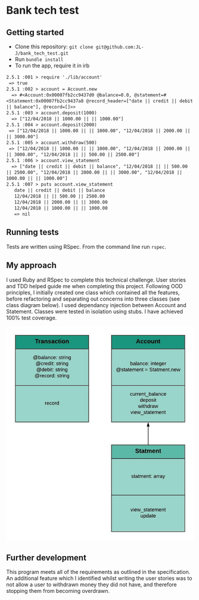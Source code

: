 # Bank tech test #

## Getting started ##
- Clone this repository: `git clone git@github.com:JL-J/bank_tech_test.git`
- Run `bundle install`
- To run the app, require it in irb

```
2.5.1 :001 > require './lib/account'
 => true
2.5.1 :002 > account = Account.new
  => #<Account:0x00007fb2cc9437d0 @balance=0.0, @statement=#<Statement:0x00007fb2cc9437a8 @record_header=["date || credit || debit || balance"], @record=[]>>
2.5.1 :003 > account.deposit(1000)
  => ["12/04/2018 || 1000.00 || || 1000.00"]
2.5.1 :004 > account.deposit(2000)
 => ["12/04/2018 || 1000.00 || || 1000.00", "12/04/2018 || 2000.00 || || 3000.00"]
2.5.1 :005 > account.withdraw(500)
 => ["12/04/2018 || 1000.00 || || 1000.00", "12/04/2018 || 2000.00 || || 3000.00", "12/04/2018 || || 500.00 || 2500.00"]
2.5.1 :006 > account.view_statement
  => ["date || credit || debit || balance", "12/04/2018 || || 500.00 || 2500.00", "12/04/2018 || 2000.00 || || 3000.00", "12/04/2018 || 1000.00 || || 1000.00"]
2.5.1 :007 > puts account.view_statement
   date || credit || debit || balance
   12/04/2018 || || 500.00 || 2500.00
   12/04/2018 || 2000.00 || || 3000.00
   12/04/2018 || 1000.00 || || 1000.00
   => nil
```

## Running tests ##
Tests are written using RSpec. From the command line run `rspec`.

## My approach ##
I used Ruby and RSpec to complete this technical challenge. User stories and TDD helped guide me when completing this project. Following OOD principles, I initially created one class which contained all the features, before refactoring and separating out concerns into three classes (see class diagram below). I used dependancy injection between Account and Statement. Classes were tested in isolation using stubs. I have achieved 100% test coverage.     

![Class diagram](ClassDiagram.jpeg)

## Further development ##
This program meets all of the requirements as outlined in the specification. An additional feature which I identified whilst writing the user stories was to not allow a user to withdrawn money they did not have, and therefore stopping them from becoming overdrawn.
